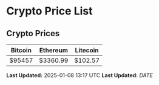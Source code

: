 # Crypto Price List

## Crypto Prices
| Bitcoin | Ethereum | Litecoin |
| ------- | -------- | -------- |
| $95457 | $3360.99 | $102.57 |
**Last Updated:** 2025-01-08 13:17 UTC
**Last Updated:** $DATE$
